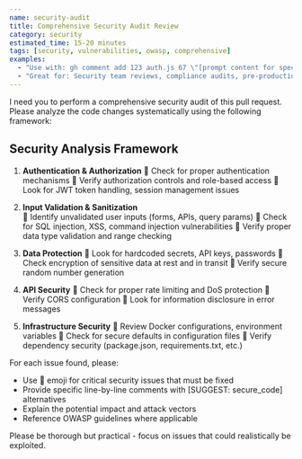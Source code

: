 ```yaml
---
name: security-audit
title: Comprehensive Security Audit Review
category: security
estimated_time: 15-20 minutes
tags: [security, vulnerabilities, owasp, comprehensive]
examples:
  - "Use with: gh comment add 123 auth.js 67 \"[prompt content for specific security issue]\""
  - "Great for: Security team reviews, compliance audits, pre-production checks"
---
```


I need you to perform a comprehensive security audit of this pull request. Please analyze the code changes systematically using the following framework:

## Security Analysis Framework

1. **Authentication & Authorization**
   🔧 Check for proper authentication mechanisms
   🔧 Verify authorization controls and role-based access
   🔧 Look for JWT token handling, session management issues

2. **Input Validation & Sanitization**  
   🔧 Identify unvalidated user inputs (forms, APIs, query params)
   🔧 Check for SQL injection, XSS, command injection vulnerabilities
   🔧 Verify proper data type validation and range checking

3. **Data Protection**
   🔧 Look for hardcoded secrets, API keys, passwords
   🔧 Check encryption of sensitive data at rest and in transit
   🔧 Verify secure random number generation

4. **API Security**
   🔧 Check for proper rate limiting and DoS protection
   🔧 Verify CORS configuration
   🔧 Look for information disclosure in error messages

5. **Infrastructure Security**
   🔧 Review Docker configurations, environment variables
   🔧 Check for secure defaults in configuration files
   🔧 Verify dependency security (package.json, requirements.txt, etc.)

For each issue found, please:
- Use 🔧 emoji for critical security issues that must be fixed
- Provide specific line-by-line comments with [SUGGEST: secure_code] alternatives
- Explain the potential impact and attack vectors
- Reference OWASP guidelines where applicable

Please be thorough but practical - focus on issues that could realistically be exploited.